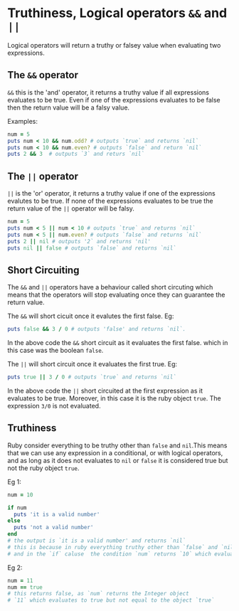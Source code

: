 # Truthiness, Logical operators `&&` and `||`

Logical operators will return a truthy or falsey value when evaluating two expressions.

## The `&&` operator

`&&` this is the 'and' operator, it returns a truthy value if all
expressions evaluates to be true. Even if one of the expressions 
evaluates to be false then the return value will be a falsy value.

Examples:

```ruby
num = 5
puts num < 10 && num.odd? # outputs `true` and returns `nil`
puts num < 10 && num.even? # outputs `false` and return `nil`
puts 2 && 3  # outputs `3` and returs `nil`
```

## The `||` operator

`||` is the 'or' operator, it returns a truthy value if one of the expressions evalutes to be true. If none of the expressions evaluates 
to be true the return value of the `||` operator will be falsy.

```ruby
num = 5
puts num < 5 || num < 10 # outputs `true` and returns `nil`
puts num < 5 || num.even? # outputs `false` and returns `nil`
puts 2 || nil # outputs '2` and returns 'nil'
puts nil || false # outputs `false` and returns `nil`
```


## Short Circuiting

The `&&` and `||` operators have a behaviour called short circuting 
which means that the operators will stop evaluating once they can guarantee the return value.

The `&&` will short cicuit once it evalutes the first false.
Eg: 
```ruby
puts false && 3 / 0 # outputs 'false' and returns `nil`.
```
In the above code the `&&` short circuit as it evaluates the first
false. which in this case was the boolean `false`.

The `||` will short circuit once it evaluates the first true.
Eg:
```ruby
puts true || 3 / 0 # outputs `true` and returns `nil`
```
In the above code the `||` short circuited at the first expression as it evaluates to be true. Moreover, in this case it is the ruby object 
`true`. The expression `3/0` is not evaluated.

## Truthiness

Ruby consider everything to be truthy other than `false` and `nil`.This means that we can use any expression in a conditional, or with logical operators, and as long as it does not evaluates to `nil` or `false` it is considered true but not the ruby object `true`.

Eg 1:
```ruby
num = 10

if num
  puts 'it is a valid number'
else
  puts 'not a valid number'
end
# the output is `it is a valid number' and returns `nil`
# this is because in ruby everything truthy other than `false` and `nil`
# and in the `if` caluse  the condition `num` returns `10` which evaluates to be true as it is neither `false` nor `nil`.
```
Eg 2:
```ruby
num = 11
num == true
# this returns false, as `num` returns the Integer object 
# `11` which evaluates to true but not equal to the object `true`
```
